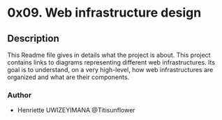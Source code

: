 # 0x09. Web infrastructure design
## Description
This Readme file gives in details what the project is about. This project contains links to diagrams representing different web infrastructures. Its goal is to understand, on a very high-level, how web infrastructures are organized and what are their components.
### Author
* Henriette UWIZEYIMANA @Titisunflower
